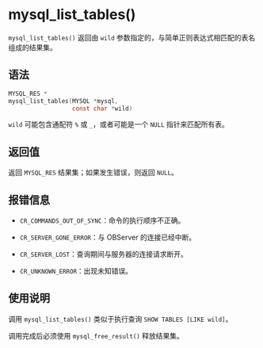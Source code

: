 mysql_list_tables() 
========================================

`mysql_list_tables()` 返回由 `wild` 参数指定的，与简单正则表达式相匹配的表名组成的结果集。

语法 
-----------------------

```c
MYSQL_RES *
mysql_list_tables(MYSQL *mysql,
                  const char *wild)
```



`wild` 可能包含通配符 `%` 或 `_`，或者可能是一个 `NULL` 指针来匹配所有表。

返回值 
------------------------

返回 `MYSQL_RES` 结果集；如果发生错误，则返回 `NULL`。

报错信息 
-------------------------

* `CR_COMMANDS_OUT_OF_SYNC`：命令的执行顺序不正确。

  

* `CR_SERVER_GONE_ERROR`：与 OBServer 的连接已经中断。

  

* `CR_SERVER_LOST`：查询期间与服务器的连接请求断开。

  

* `CR_UNKNOWN_ERROR`：出现未知错误。

  




使用说明 
-------------------------

调用 `mysql_list_tables()` 类似于执行查询 `SHOW TABLES [LIKE wild]`。

调用完成后必须使用 `mysql_free_result()` 释放结果集。

